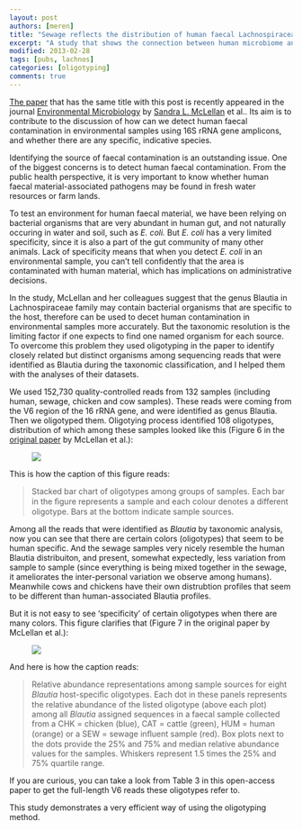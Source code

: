 ```yaml
---
layout: post
authors: [meren]
title: "Sewage reflects the distribution of human faecal Lachnospiraceae"
excerpt: "A study that shows the connection between human microbiome and the sewage"
modified: 2013-02-28
tags: [pubs, lachnos]
categories: [oligotyping]
comments: true
---
```



[The paper](http://onlinelibrary.wiley.com/doi/10.1111/1462-2920.12092/full) that has the same title with this post is recently appeared in the journal [Environmental Microbiology](http://onlinelibrary.wiley.com/journal/10.1111/(ISSN)1462-2920) by [Sandra L. McLellan](http://home.freshwater.uwm.edu/mclellanlab/) et al.. Its aim is to contribute to the discussion of how can we detect human faecal contamination in environmental samples using 16S rRNA gene amplicons, and whether there are any specific, indicative species.

Identifying the source of faecal contamination is an outstanding issue. One of the biggest concerns is to detect human faecal contamination. From the public health perspective, it is very important to know whether human faecal material-associated pathogens may be found in fresh water resources or farm lands.

To test an environment for human faecal material, we have been relying on bacterial organisms that are very abundant in human gut, and not naturally occuring in water and soil, such as *E. coli.* But *E. coli* has a very limited specificity, since it is also a part of the gut community of many other animals. Lack of specificity means that when you detect *E. coli* in an environmental sample, you can’t tell confidently that the area is contaminated with human material, which has implications on administrative decisions.

In the study, McLellan and her colleagues suggest that the genus Blautia in Lachnospiraceae family may contain bacterial organisms that are specific to the host, therefore can be used to decet human contamination in environmental samples more accurately. But the taxonomic resolution is the limiting factor if one expects to find one named organism for each source. To overcome this problem they used oligotyping in the paper to identify closely related but distinct organisms among sequencing reads that were identified as Blautia during the taxonomic classification, and I helped them with the analyses of their datasets.

We used 152,730 quality-controlled reads from 132 samples (including human, sewage, chicken and cow samples). These reads were coming from the V6 region of the 16 rRNA gene, and were identified as genus Blautia. Then we oligotyped them. Oligotying process identified 108 oligotypes, distribution of which among these samples looked like this (Figure 6 in the [original paper](http://onlinelibrary.wiley.com/doi/10.1111/1462-2920.12092/full) by McLellan et al.):

<figure>
	<a href="{{ site.url }}/images/oligotyping/sewage-figure6.png"><img src="{{ site.url }}/images/oligotyping/sewage-figure6.png"></a>
</figure>

This is how the caption of this figure reads:

>Stacked bar chart of oligotypes among groups of samples. Each bar in the ﬁgure represents a sample and each colour denotes a different oligotype. Bars at the bottom indicate sample sources.

Among all the reads that were identified as *Blautia* by taxonomic analysis, now you can see that there are certain colors (oligotypes) that seem to be human specific. And the sewage samples very nicely resemble the human Blautia distribuiton, and present, somewhat expectedly, less variation from sample to sample (since everything is being mixed together in the sewage, it ameliorates the inter-personal variation we observe among humans). Meanwhile cows and chickens have their own distrubtion profiles that seem to be different than human-associated Blautia profiles.

But it is not easy to see ‘specificity’ of certain oligotypes when there are many colors. This figure clarifies that (Figure 7 in the original paper by McLellan et al.):

<figure>
	<a href="{{ site.url }}/images/oligotyping/sewage-figure7.png"><img src="{{ site.url }}/images/oligotyping/sewage-figure7.png"></a>
</figure>

And here is how the caption reads:

>Relative abundance representations among sample sources for eight *Blautia* host-speciﬁc oligotypes. Each dot in these panels represents the relative abundance of the listed oligotype (above each plot) among all *Blautia* assigned sequences in a faecal sample collected from a CHK = chicken (blue), CAT = cattle (green), HUM = human (orange) or a SEW = sewage inﬂuent sample (red). Box plots next to the dots provide the 25% and 75% and median relative abundance values for the samples. Whiskers represent 1.5 times the 25% and 75% quartile range.

If you are curious, you can take a look from Table 3 in this open-access paper to get the full-length V6 reads these oligotypes refer to.

This study demonstrates a very efficient way of using the oligotyping method.
